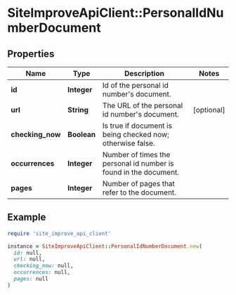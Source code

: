 # SiteImproveApiClient::PersonalIdNumberDocument

## Properties

| Name | Type | Description | Notes |
| ---- | ---- | ----------- | ----- |
| **id** | **Integer** | Id of the personal id number&#39;s document. |  |
| **url** | **String** | The URL of the personal id number&#39;s document. | [optional] |
| **checking_now** | **Boolean** | Is true if document is being checked now; otherwise false. |  |
| **occurrences** | **Integer** | Number of times the personal id number is found in the document. |  |
| **pages** | **Integer** | Number of pages that refer to the document. |  |

## Example

```ruby
require 'site_improve_api_client'

instance = SiteImproveApiClient::PersonalIdNumberDocument.new(
  id: null,
  url: null,
  checking_now: null,
  occurrences: null,
  pages: null
)
```

